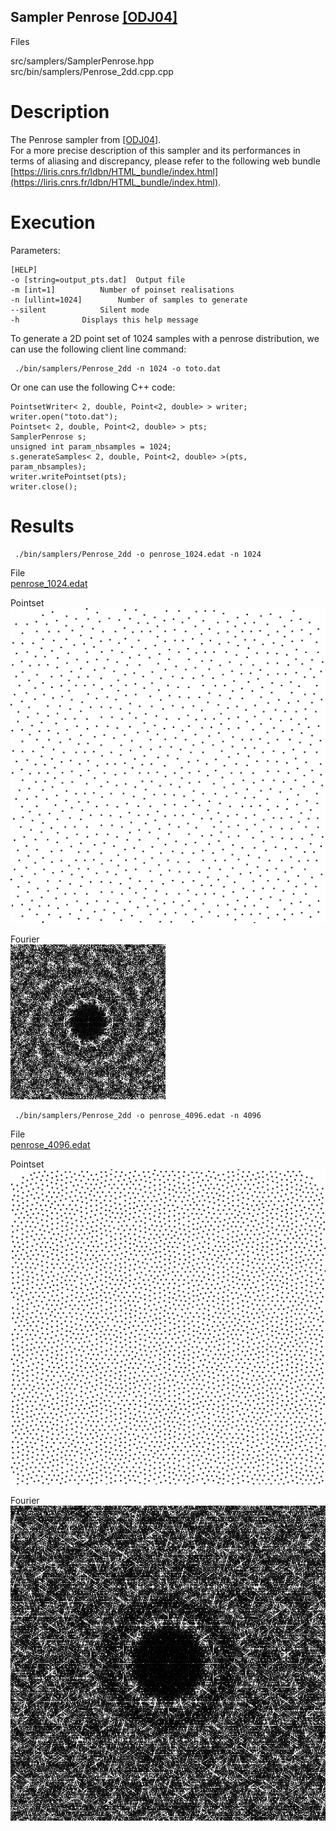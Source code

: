 Sampler Penrose [[ODJ04]](https://cseweb.ucsd.edu/~ravir/6160/papers/importancesampling.pdf)
----------------------------------------------------------------------------------------------

Files

src/samplers/SamplerPenrose.hpp  
src/bin/samplers/Penrose_2dd.cpp.cpp

Description
===========

The Penrose sampler from [[ODJ04]](https://cseweb.ucsd.edu/~ravir/6160/papers/importancesampling.pdf).  
For a more precise description of this sampler and its performances in terms of aliasing and discrepancy, please refer to the following web bundle [https://liris.cnrs.fr/ldbn/HTML_bundle/index.html](https://liris.cnrs.fr/ldbn/HTML_bundle/index.html).

Execution
=========

Parameters:  

	[HELP]
	-o [string=output_pts.dat]	Output file
	-m [int=1]			Number of poinset realisations
	-n [ullint=1024]		Number of samples to generate
	--silent 			Silent mode
	-h 				Displays this help message
			

To generate a 2D point set of 1024 samples with a penrose distribution, we can use the following client line command:

     ./bin/samplers/Penrose_2dd -n 1024 -o toto.dat 

Or one can use the following C++ code:

    
    PointsetWriter< 2, double, Point<2, double> > writer;
    writer.open("toto.dat");
    Pointset< 2, double, Point<2, double> > pts;
    SamplerPenrose s;
    unsigned int param_nbsamples = 1024;
    s.generateSamples< 2, double, Point<2, double> >(pts, param_nbsamples);
    writer.writePointset(pts);
    writer.close();
    			

Results
=======

     ./bin/samplers/Penrose_2dd -o penrose_1024.edat -n 1024 

File  
[penrose_1024.edat](data/penrose/penrose_1024.edat)

Pointset  
[![](data/penrose/penrose_1024.png)](data/penrose/penrose_1024.png)

Fourier  
[![](data/penrose/penrose_1024_fourier.png)](data/penrose/penrose_1024_fourier.png)

     ./bin/samplers/Penrose_2dd -o penrose_4096.edat -n 4096 

File  
[penrose_4096.edat](data/penrose/penrose_4096.edat)

Pointset  
[![](data/penrose/penrose_4096.png)](data/penrose/penrose_4096.png)

Fourier  
[![](data/penrose/penrose_4096_fourier.png)](data/penrose/penrose_4096_fourier.png)
